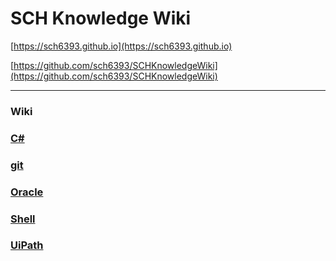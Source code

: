 SCH Knowledge Wiki
===

[https://sch6393.github.io](https://sch6393.github.io)

[https://github.com/sch6393/SCHKnowledgeWiki](https://github.com/sch6393/SCHKnowledgeWiki)

---

### Wiki
### [C#](./C＃/README.md)
### [git](./git/README.md)
### [Oracle](./Oracle/README.md)
### [Shell](./Shell/README.md)
### [UiPath](./UiPath/README.md)
